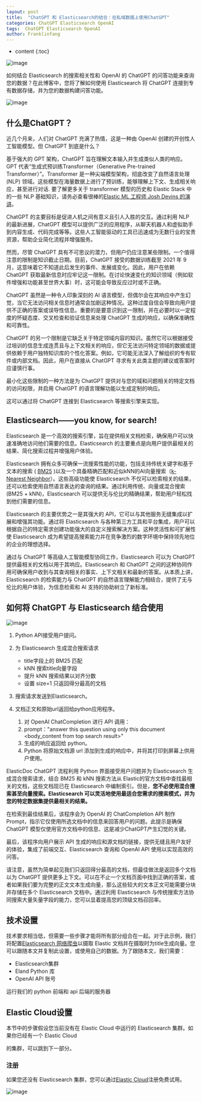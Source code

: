 ```yaml
---
layout: post
title:  "ChatGPT 和 Elasticsearch的结合：在私域数据上使用ChatGPT"
categories: ChatGPT Elasticsearch OpenAI
tags:  ChatGPT Elasticsearch OpenAI
author: Franklinfang
---
```


* content
{:toc}


![image](https://raw.githubusercontent.com/frankdevhub/frankdevhub.github.io/master/_posts/2022/2023-04/e38d714a88fcf90cb1607340ec41bd58.png)

如何结合 Elasticsearch 的搜索相关性和 OpenAI 的 ChatGPT 的问答功能来查询您的数据？在此博客中，您将了解如何使用 Elasticsearch 将 ChatGPT 连接到专有数据存储，并为您的数据构建问答功能。

![image](https://raw.githubusercontent.com/frankdevhub/frankdevhub.github.io/master/_posts/2022/2023-04/6d492cab1ab2337ffb6f6c249e67085e.png)

## 什么是ChatGPT？

近几个月来，人们对 ChatGPT 充满了热情，这是一种由 OpenAI 创建的开创性人工智能模型。但 ChatGPT 到底是什么？ 

基于强大的 GPT 架构，ChatGPT 旨在理解文本输入并生成类似人类的响应。GPT 代表“生成式预训练Transformer（Generative Pre-trained Transformer）”。Transformer 是一种尖端模型架构，彻底改变了自然语言处理 (NLP) 领域。这些模型在海量数据上进行了预训练，能够理解上下文、生成相关响应，甚至进行对话. 要了解更多关于 transformer 模型的历史和 Elastic Stack 中的一些 NLP 基础知识，请务必查看很棒的[Elastic ML 工程师 Josh Devins 的演讲](https://www.youtube.com/watch?v=SvvbMCwyOnU)。

ChatGPT 的主要目标是促进人机之间有意义且引人入胜的交互。通过利用 NLP 的最新进展，ChatGPT 模型可以提供广泛的应用程序，从聊天机器人和虚拟助手到内容生成、代码完成等等。这些人工智能驱动的工具已迅速成为无数行业的宝贵资源，帮助企业简化流程并增强服务。

然而，尽管 ChatGPT 具有不可思议的潜力，但用户仍应注意某些限制。一个值得注意的限制是知识截止日期。目前，ChatGPT 接受的数据训练截至 2021 年 9 月，这意味着它不知道此后发生的事件、发展或变化。因此，用户在依赖 ChatGPT 获取最新信息时应牢记这一限制。在讨论快速变化的知识领域（例如软件增强和功能甚至世界大事）时，这可能会导致反应过时或不正确。 

ChatGPT 虽然是一种令人印象深刻的 AI 语言模型，但偶尔会在其响应中产生幻觉，当它无法访问相关信息时通常会加剧这种情况。这种过度自信会导致向用户提供不正确的答案或误导性信息。重要的是要意识到这一限制，并在必要时以一定程度的怀疑态度、交叉检查和验证信息来处理 ChatGPT 生成的响应，以确保准确性和可靠性。

ChatGPT 的另一个限制是它缺乏关于特定领域内容的知识。虽然它可以根据接受过培训的信息生成连贯且与上下文相关的响应，但它无法访问特定领域的数据或提供依赖于用户独特知识库的个性化答案。例如，它可能无法深入了解组织的专有软件或内部文档。因此，用户在直接从 ChatGPT 寻求有关此类主题的建议或答案时应谨慎行事。

最小化这些限制的一种方法是为 ChatGPT 提供对与您的域和问题相关的特定文档的访问权限，并启用 ChatGPT 的语言理解功能以生成定制的响应。

这可以通过将 ChatGPT 连接到 Elasticsearch 等搜索引擎来实现。






## Elasticsearch——you know, for search!

Elasticsearch 是一个高效的搜索引擎，旨在提供相关文档检索，确保用户可以快速准确地访问他们需要的信息。Elasticsearch 的主要重点是向用户提供最相关的结果、简化搜索过程并增强用户体验。

Elasticsearch 拥有众多可确保一流搜索性能的功能，包括支持传统关键字和基于文本的搜索 ( [BM25](https://www.elastic.co/guide/en/elasticsearch/reference/current/index-modules-similarity.html) )以及一个具备精确匹配和近似kNN的AI向量搜索（[k-Nearest Neighbor](https://www.elastic.co/guide/en/elasticsearch/reference/current/knn-search.html)）。这些高级功能使 Elasticsearch 不仅可以检索相关的结果，还可以检索使用自然语言表达的查询的结果。通过利用传统、向量或混合搜索 (BM25 + kNN)，Elasticsearch 可以提供无与伦比的精确结果，帮助用户轻松找到他们需要的信息。

Elasticsearch 的主要优势之一是其强大的 API，它可以与其他服务无缝集成以扩展和增强其功能。通过将 Elasticsearch 与各种第三方工具和平台集成，用户可以根据自己的特定需求创建功能强大的自定义搜索解决方案。这种灵活性和可扩展性使 Elasticsearch 成为希望提高搜索能力并在竞争激烈的数字环境中保持领先地位的企业的理想选择。

通过与 ChatGPT 等高级人工智能模型协同工作，Elasticsearch 可以为 ChatGPT 提供最相关的文档以用于其响应。Elasticsearch 和 ChatGPT 之间的这种协同作用可确保用户收到与其查询相关的事实、上下文相关和最新的答案。从本质上讲，Elasticsearch 的检索能力与 ChatGPT 的自然语言理解能力相结合，提供了无与伦比的用户体验，为信息检索和 AI 支持的协助树立了新标准。

## 如何将 ChatGPT 与 Elasticsearch 结合使用

![image](https://raw.githubusercontent.com/frankdevhub/frankdevhub.github.io/master/_posts/2022/2023-04/b402aba80bc45e5876c83f2e0f35a019.png)

1. Python API接受用户提问。
2. 
	为 Elasticsearch 生成混合搜索请求
	- title字段上的 BM25 匹配
	- kNN 搜索title向量字段
	- 提升 kNN 搜索结果以对齐分数
	- 设置 size=1 只返回得分最高的文档

2. 搜索请求发送到Elasticsearch。

3. 文档正文和原始url返回给python应用程序。

	1. 对 OpenAI ChatCompletion 进行 API 调用：
	2. prompt："answer this question <question> using only this document <body_content from top search result>"
	3. 生成的响应返回给 python。
	4. Python 将原始文档源 url 添加到生成的响应中，并将其打印到屏幕上供用户使用。
 
ElasticDoc ChatGPT 流程利用 Python 界面接受用户问题并为 Elasticsearch 生成混合搜索请求，结合 BM25 和 kNN 搜索方法从 Elastic的官方文档中查找最相关的文档，这些文档现已在 Elasticsearch 中编制索引。但是，**您不必使用混合搜索甚至向量搜索。Elasticsearch 可以灵活地使用最适合您需求的搜索模式，并为您的特定数据集提供最相关的结果。**

在检索到最佳结果后，该程序会为 OpenAI 的 ChatCompletion API 制作Prompt，指示它仅使用所选文档中的信息来回答用户的问题。此提示是确保 ChatGPT 模型仅使用官方文档中的信息、这是减少ChatGPT产生幻觉的关键。

最后，该程序向用户展示 API 生成的响应和源文档的链接，提供无缝且用户友好的体验，集成了前端交互、Elasticsearch 查询和 OpenAI API 使用以实现高效的问答。

请注意，虽然为简单起见我们只返回得分最高的文档，但最佳做法是返回多个文档以为 ChatGPT 提供更多上下文。可以在不止一个文档页面中找到正确的答案，或者如果我们要为完整的正文文本生成向量，那么这些较大的文本正文可能需要分块并存储在多个 Elasticsearch 文档中。通过利用 Elasticsearch 与传统搜索方法协同搜索大量矢量字段的能力，您可以显着提高您的顶级文档召回率。

## 技术设置

技术要求相当低，但需要一些步骤才能将所有部分组合在一起。对于此示例，我们将配置[Elasticsearch 网络爬虫](https://www.elastic.co/cn/web-crawler)以摄取 Elastic 文档并在摄取时为title生成向量。您可以跟随本文并复制此设置，或使用自己的数据。为了跟随本文，我们需要：

- Elasticsearch集群
- Eland Python 库
- OpenAI API 账号

运行我们的 python 前端和 api 后端的服务器

## Elastic Cloud设置

本节中的步骤假设您当前没有在 Elastic Cloud 中运行的 Elasticsearch 集群。如果你已经有一个 Elastic Cloud 

的集群，可以跳到下一部分。

### 注册

如果您还没有 Elasticsearch 集群，您可以通过[Elastic Cloud](https://cloud.elastic.co/registration)注册免费试用。

![image](https://raw.githubusercontent.com/frankdevhub/frankdevhub.github.io/master/_posts/2022/2023-04/1ddae6f52507fbc2b0305f8272f6cc63.png)
